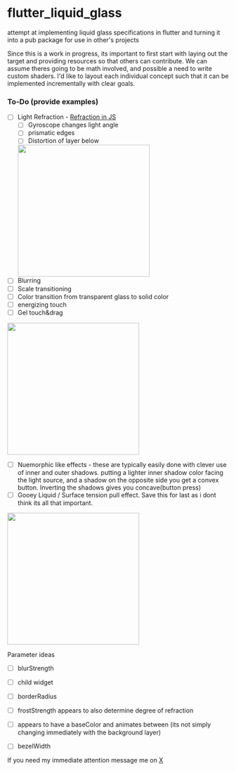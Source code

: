 # flutter_liquid_glass
attempt at implementing liquid glass specifications in flutter and turning it into a pub package for use in other's projects

Since this is a work in progress, its important to first start with laying out the target and providing resources so that others can contribute. We can assume theres going to be math involved, and possible a need to write custom shaders.
I'd like to layout each individual concept such that it can be implemented incrementally with clear goals. 



### To-Do  (provide examples)

- [ ] Light Refraction - [Refraction in JS](https://www.youtube.com/watch?v=1LGa50gncgg)
  - [ ] Gyroscope changes light angle
  - [ ] prismatic edges 
  - [ ] Distortion of layer below
        
  <img src="https://github.com/user-attachments/assets/0ffb0f8c-ad8a-4a35-90d8-6b1d7e9f3bb0" width="300"/>
- [ ] Blurring
- [ ] Scale transitioning
- [ ] Color transition from transparent glass to solid color
- [ ] energizing touch
- [ ] Gel touch&drag

<img src="https://github.com/user-attachments/assets/1c32e8a3-f766-424b-823b-f7d970222f42" width="300"/>


- [ ] Nuemorphic like effects - these are typically easily done with clever use of inner and outer shadows. putting a lighter inner shadow color facing the light source, and a shadow on the opposite side you get a convex button. Inverting the shadows gives you concave(button press)
- [ ] Gooey Liquid / Surface tension pull effect. Save this for last as i dont think its all that important.

 <img src="https://github.com/user-attachments/assets/d03f71bd-356f-4004-bdff-98fec38fb8c9" width="300"/>



Parameter ideas
- [ ] blurStrength
- [ ] child widget
- [ ] borderRadius
- [ ] frostStrength appears to also determine degree of refraction
- [ ] appears to have a baseColor and animates between (its not simply changing immediately with the background layer)
- [ ] bezelWidth


If you need my immediate attention message me on [X](https://x.com/All4nDev)
